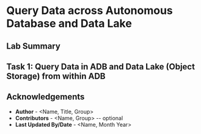 # Query Data across Autonomous Database and Data Lake

## Lab Summary 

## Task 1: Query Data in ADB and Data Lake (Object Storage) from within ADB 

## Acknowledgements
* **Author** - <Name, Title, Group>
* **Contributors** -  <Name, Group> -- optional
* **Last Updated By/Date** - <Name, Month Year>
